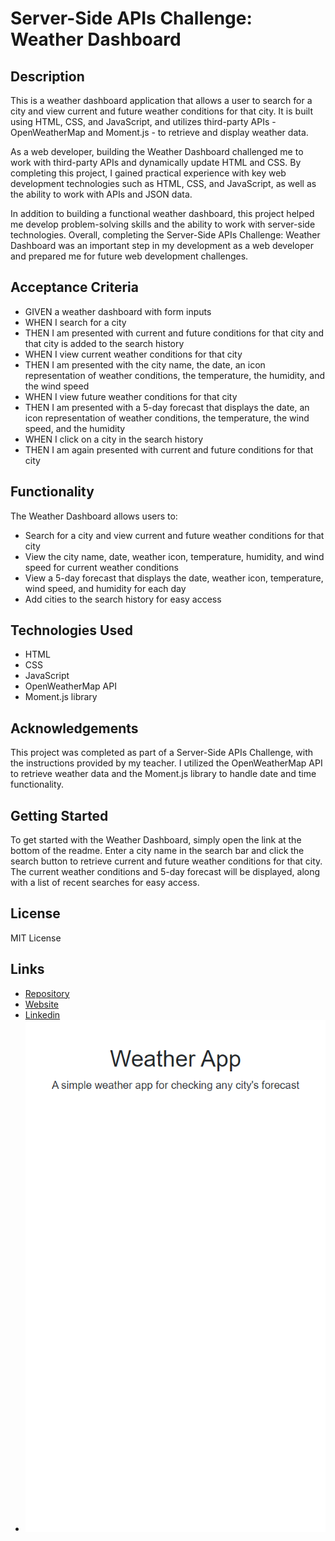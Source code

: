 # Server-Side APIs Challenge: Weather Dashboard

## Description

This is a weather dashboard application that allows a user to search for a city and view current and future weather conditions for that city. It is built using HTML, CSS, and JavaScript, and utilizes third-party APIs - OpenWeatherMap and Moment.js - to retrieve and display weather data.

As a web developer, building the Weather Dashboard challenged me to work with third-party APIs and dynamically update HTML and CSS. By completing this project, I gained practical experience with key web development technologies such as HTML, CSS, and JavaScript, as well as the ability to work with APIs and JSON data.

In addition to building a functional weather dashboard, this project helped me develop problem-solving skills and the ability to work with server-side technologies. Overall, completing the Server-Side APIs Challenge: Weather Dashboard was an important step in my development as a web developer and prepared me for future web development challenges.

## Acceptance Criteria

- GIVEN a weather dashboard with form inputs
- WHEN I search for a city
- THEN I am presented with current and future conditions for that city and that city is added to the search history
- WHEN I view current weather conditions for that city
- THEN I am presented with the city name, the date, an icon representation of weather conditions, the temperature, the humidity, and the wind speed
- WHEN I view future weather conditions for that city
- THEN I am presented with a 5-day forecast that displays the date, an icon representation of weather conditions, the temperature, the wind speed, and the humidity
- WHEN I click on a city in the search history
- THEN I am again presented with current and future conditions for that city

## Functionality

The Weather Dashboard allows users to:

- Search for a city and view current and future weather conditions for that city
- View the city name, date, weather icon, temperature, humidity, and wind speed for current weather conditions
- View a 5-day forecast that displays the date, weather icon, temperature, wind speed, and humidity for each day
- Add cities to the search history for easy access

## Technologies Used

- HTML
- CSS
- JavaScript
- OpenWeatherMap API
- Moment.js library

## Acknowledgements

This project was completed as part of a Server-Side APIs Challenge, with the instructions provided by my teacher. I utilized the OpenWeatherMap API to retrieve weather data and the Moment.js library to handle date and time functionality.

## Getting Started

To get started with the Weather Dashboard, simply open the link at the bottom of the readme. Enter a city name in the search bar and click the search button to retrieve current and future weather conditions for that city. The current weather conditions and 5-day forecast will be displayed, along with a list of recent searches for easy access.

## License
MIT License

## Links
- [Repository](https://github.com/seantamturk/weather-app)
- [Website](https://seantamturk.github.io/weather-app/)
- [Linkedin](https://www.linkedin.com/in/sean-tamturk-8253b722a/)
- ![Website Image](./assets/images/websiteimage.png)




